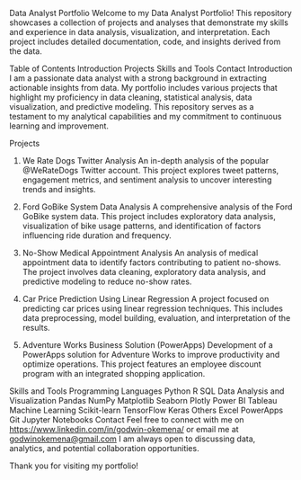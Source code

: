 Data Analyst Portfolio
Welcome to my Data Analyst Portfolio! This repository showcases a collection of projects and analyses that demonstrate my skills and experience in data analysis, visualization, and interpretation. Each project includes detailed documentation, code, and insights derived from the data.

Table of Contents
Introduction
Projects
Skills and Tools
Contact
Introduction
I am a passionate data analyst with a strong background in extracting actionable insights from data. My portfolio includes various projects that highlight my proficiency in data cleaning, statistical analysis, data visualization, and predictive modeling. This repository serves as a testament to my analytical capabilities and my commitment to continuous learning and improvement.

Projects
1. We Rate Dogs Twitter Analysis
An in-depth analysis of the popular @WeRateDogs Twitter account. This project explores tweet patterns, engagement metrics, and sentiment analysis to uncover interesting trends and insights.

2. Ford GoBike System Data Analysis
A comprehensive analysis of the Ford GoBike system data. This project includes exploratory data analysis, visualization of bike usage patterns, and identification of factors influencing ride duration and frequency.

3. No-Show Medical Appointment Analysis
An analysis of medical appointment data to identify factors contributing to patient no-shows. The project involves data cleaning, exploratory data analysis, and predictive modeling to reduce no-show rates.

4. Car Price Prediction Using Linear Regression
A project focused on predicting car prices using linear regression techniques. This includes data preprocessing, model building, evaluation, and interpretation of the results.

5. Adventure Works Business Solution (PowerApps)
Development of a PowerApps solution for Adventure Works to improve productivity and optimize operations. This project features an employee discount program with an integrated shopping application.

Skills and Tools
Programming Languages
Python
R
SQL
Data Analysis and Visualization
Pandas
NumPy
Matplotlib
Seaborn
Plotly
Power BI
Tableau
Machine Learning
Scikit-learn
TensorFlow
Keras
Others
Excel
PowerApps
Git
Jupyter Notebooks
Contact
Feel free to connect with me on https://www.linkedin.com/in/godwin-okemena/ or email me at godwinokemena@gmail.com I am always open to discussing data, analytics, and potential collaboration opportunities.

Thank you for visiting my portfolio!
